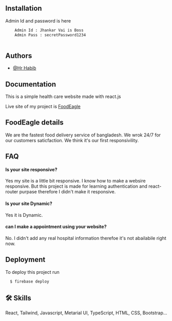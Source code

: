 
## Installation

Admin Id and password is here

```bash
    Admin Id : Jhankar Vai is Boss
    Admin Pass : secretPassword1234
  
```
    
## Authors

- [@Hr Habib](https://www.github.com/hrhabib07)

  
## Documentation

This is a simple health care website made with react.js 

Live site of my project is [FoodEagle](https://health-care-react-app.web.app/home)

  
## FoodEagle details

We are the fastest food delivery service of bangladesh. We wrok 24/7 for our customers saticfaction. We think it's our first responsivility.
  
## FAQ

#### Is your site responsive?

Yes my site is a little bit responsive. I know how to make a websire responsive. But this project is made for learning authentication and react-router purpase therefore I didn't make it responsive.

#### Is your site Dynamic?

Yes it is Dynamic.

#### can I make a appointment using your website?

No. I didn't add any real hospital information therefoe it's not abailabile right now. 

  
## Deployment

To deploy this project run 

```bash
  $ firebase deploy
```

  
## 🛠 Skills
React, Tailwind, Javascript, Metarial UI, TypeScript, HTML, CSS, Bootstrap...

  